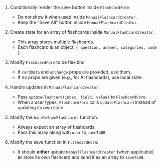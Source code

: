 <!-- SAVE SINGLE VS SAVE MULTIPLE FLASHCARDS -->

1. Conditionally render the save button inside `FlashcardForm`

   - Do not show it when used inside `ManualFlashcardCreator`.
   - Keep the "Save All" button inside `ManualFlashcardCreator`.

2. Create state for an array of flashcards inside `ManualFlashcardCreator`.

   - This array stores multiple flashcards.
   - Each flashcard is an object: `{ question, answer, categories, code }`.

3. Modify `FlashcardForm` to be flexible:

   - If `cardData` and `onChange` props are provided, use them.
   - If no props are given (e.g., for AI flashcards), use local state.

4. Handle updates in `ManualFlashcardCreator`:

   - Pass `updateFlashcard(index, field, value)` to `FlashcardForm`.
   - When a user types, `FlashcardForm` calls `updateFlashcard` instead of updating its own state.

5. Modify the `handleSaveFlashcards` function:

   - Always expect an array of flashcards.
   - Pass this array along with `user` to `saveToDB`.

6. Modify the save function in `FlashcardForm`:
   - It should **either** update `ManualFlashcardCreator` (when applicable)  
     **or** store its own flashcard and send it as an array to `saveToDB`.
